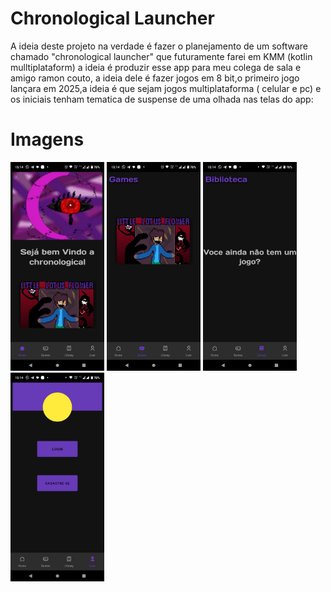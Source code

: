# Chronological Launcher
 A ideia deste projeto na verdade é fazer o planejamento de um software chamado "chronological launcher" que futuramente farei em KMM (kotlin mulltiplataform) a ideia é produzir esse app para meu colega de sala
e amigo ramon couto, a ideia dele é fazer jogos em 8 bit,o primeiro jogo lançara em 2025,a ideia é que sejam jogos multiplataforma ( celular e pc) e os iniciais tenham tematica de suspense de uma olhada nas telas do app:
# Imagens
<div style="display : inline-block">
<img src="/images/chro1.PNG"  width="150px" alt="imc-img">
<img src="/images/chro2.PNG"  width="150px" alt="imc-img">
<img src="/images/chro3.PNG"  width="150px" alt="imc-img">
<img src="/images/chro4.PNG"  width="150px" alt="imc-img">
</div>
